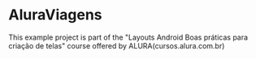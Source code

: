 # AluraViagens
This example project is part of the "Layouts Android Boas práticas para criação de telas" course offered by ALURA(cursos.alura.com.br)
